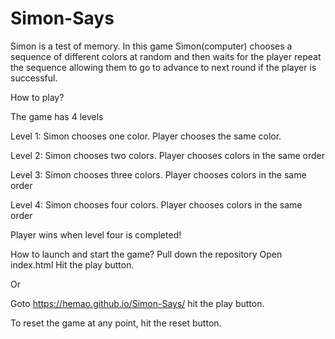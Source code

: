 # Simon-Says

Simon is a test of memory. In this game Simon(computer) chooses a sequence of different colors at random and then waits for  the player repeat the sequence allowing them to go to advance to next round if the player is successful.


How to play?

The game has 4 levels

Level 1:
Simon chooses one color. Player chooses the same color.

Level 2:
Simon chooses two colors. Player chooses colors in the same order

Level 3:
Simon chooses three colors. Player chooses colors in the same order

Level 4:
Simon chooses four colors. Player chooses colors in the same order

Player wins when level four is completed!

How to launch and start the game?
Pull down the repository
Open index.html
Hit the play button. 

Or

Goto https://hemao.github.io/Simon-Says/ hit the play button.

To reset the game at any point, hit the reset button.




